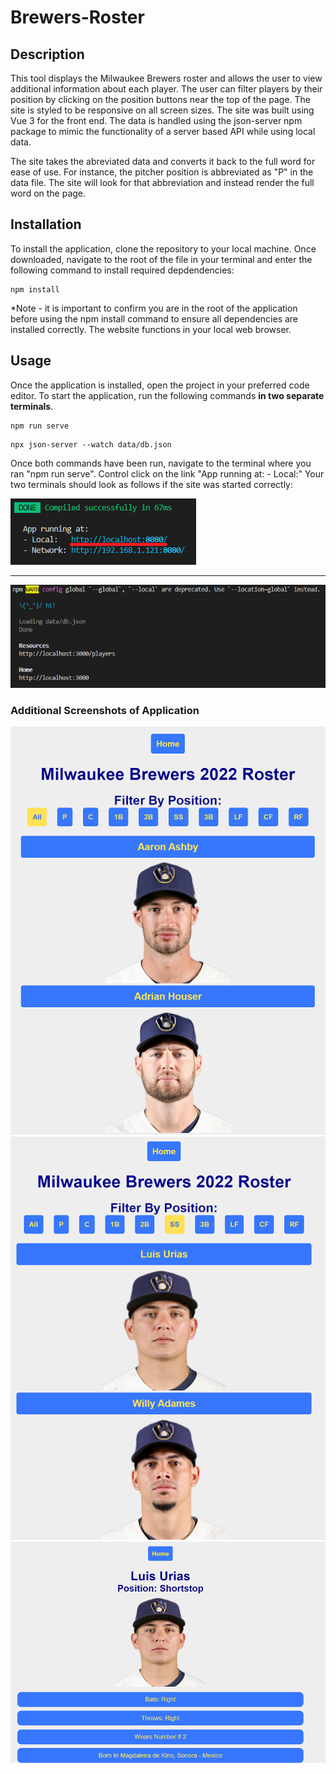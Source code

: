 # Brewers-Roster

## Description
This tool displays the Milwaukee Brewers roster and allows the user to view additional information about each player. The user can filter players by their position by clicking on the position buttons near the top of the page. The site is styled to be responsive on all screen sizes. The site was built using Vue 3 for the front end. The data is handled using the json-server npm package to mimic the functionality of a server based API while using local data.

The site takes the abreviated data and converts it back to the full word for ease of use. For instance, the pitcher position is abbreviated as "P" in the data file. The site will look for that abbreviation and instead render the full word on the page.
## Installation
To install the application, clone the repository to your local machine. Once downloaded, navigate to the root of the file in your terminal and enter the following command to install required depdendencies:
```
npm install
```
*Note - it is important to confirm you are in the root of the application before using the npm install command to ensure all dependencies are installed correctly. The website functions in your local web browser.

## Usage
Once the application is installed, open the project in your preferred code editor. To start the application, run the following commands **in two separate terminals**.
```
npm run serve
```
```
npx json-server --watch data/db.json
```
Once both commands have been run, navigate to the terminal where you ran "npm run serve". Control click on the link "App running at: - Local:" Your two terminals should look as follows if the site was started correctly:

![vue-terminal](/src/assets/terminal1.PNG)
</br>
__________________________________________________________________________________________________
![json-server-terminal](/src/assets/terminal2.PNG)

### Additional Screenshots of Application
![homepage-screenshot](/src/assets/home.PNG)
</br>
![filtered-results-screenshot](/src/assets/filtered.PNG)
</br>
![individual-player-screenshot](/src/assets/individual.PNG)
